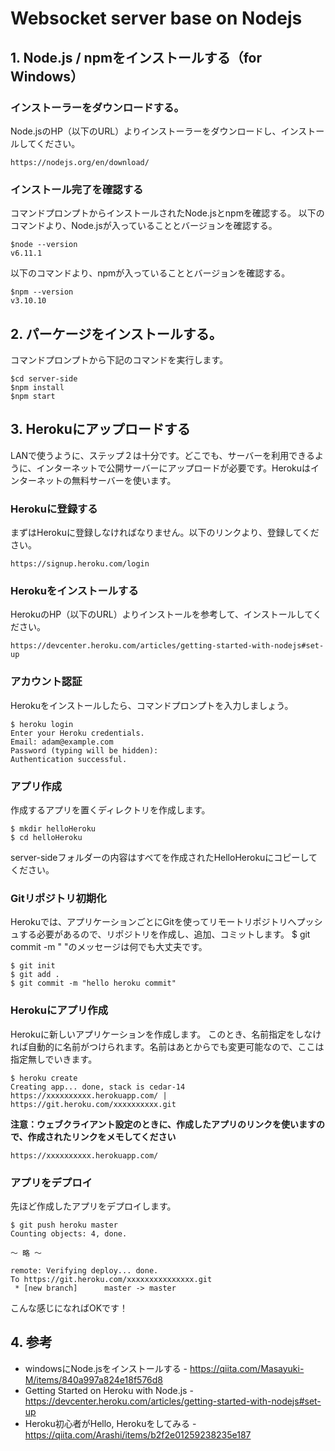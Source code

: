# Websocket server base on Nodejs

## 1. Node.js / npmをインストールする（for Windows）

### インストーラーをダウンロードする。

Node.jsのHP（以下のURL）よりインストーラーをダウンロードし、インストールしてください。
```
https://nodejs.org/en/download/
```

### インストール完了を確認する
コマンドプロンプトからインストールされたNode.jsとnpmを確認する。
以下のコマンドより、Node.jsが入っていることとバージョンを確認する。

```
$node --version
v6.11.1
```

以下のコマンドより、npmが入っていることとバージョンを確認する。
```
$npm --version
v3.10.10
```

## 2. パーケージをインストールする。
コマンドプロンプトから下記のコマンドを実行します。

```
$cd server-side
$npm install
$npm start

```
## 3. Herokuにアップロードする
LANで使うように、ステップ２は十分です。どこでも、サーバーを利用できるように、インターネットで公開サーバーにアップロードが必要です。Herokuはインターネットの無料サーバーを使います。

### Herokuに登録する
まずはHerokuに登録しなければなりません。以下のリンクより、登録してください。
```
https://signup.heroku.com/login
```

### Herokuをインストールする
HerokuのHP（以下のURL）よりインストールを参考して、インストールしてください。
```
https://devcenter.heroku.com/articles/getting-started-with-nodejs#set-up
```

### アカウント認証

Herokuをインストールしたら、コマンドプロンプトを入力しましょう。
```
$ heroku login
Enter your Heroku credentials.
Email: adam@example.com
Password (typing will be hidden):
Authentication successful.
```
### アプリ作成
作成するアプリを置くディレクトリを作成します。
```
$ mkdir helloHeroku
$ cd helloHeroku
```
server-sideフォルダーの内容はすべてを作成されたHelloHerokuにコピーしてください。

### Gitリポジトリ初期化
Herokuでは、アプリケーションごとにGitを使ってリモートリポジトリへプッシュする必要があるので、リポジトリを作成し、追加、コミットします。
$ git commit -m " "のメッセージは何でも大丈夫です。

```
$ git init
$ git add .
$ git commit -m "hello heroku commit"
```
### Herokuにアプリ作成
Herokuに新しいアプリケーションを作成します。
このとき、名前指定をしなければ自動的に名前がつけられます。名前はあとからでも変更可能なので、ここは指定無しでいきます。

```
$ heroku create
Creating app... done, stack is cedar-14
https://xxxxxxxxxx.herokuapp.com/ | https://git.heroku.com/xxxxxxxxxx.git
```
**注意：ウェブクライアント設定のときに、作成したアプリのリンクを使いますので、作成されたリンクをメモしてください**
```
https://xxxxxxxxxx.herokuapp.com/
```
### アプリをデプロイ

先ほど作成したアプリをデプロイします。

```
$ git push heroku master
Counting objects: 4, done.

〜 略 〜

remote: Verifying deploy... done.
To https://git.heroku.com/xxxxxxxxxxxxxxx.git
 * [new branch]      master -> master
```
こんな感じになればOKです！

## 4. 参考
- windowsにNode.jsをインストールする - https://qiita.com/Masayuki-M/items/840a997a824e18f576d8
- Getting Started on Heroku with Node.js - https://devcenter.heroku.com/articles/getting-started-with-nodejs#set-up
- Heroku初心者がHello, Herokuをしてみる - https://qiita.com/Arashi/items/b2f2e01259238235e187